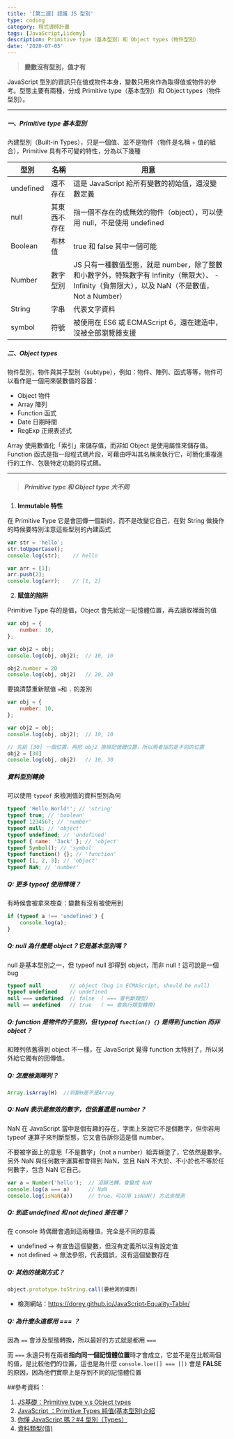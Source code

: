 ```yaml
---
title: '[第二週] 認識 JS 型別'
type: coding
category: 程式導師計畫
tags: [JavaScript,Lidemy]
description: Primitive type（基本型別）和 Object types（物件型別）
date: '2020-07-05'
---
```

> **變數沒有型別，值才有**

JavaScript 型別的資訊只在值或物件本身，變數只用來作為取得值或物件的參考。型態主要有兩種，分成 Primitive type（基本型別）和 Object types（物件型別）。

---

##### 一、Primitive type 基本型別
內建型別（Built-in Types），只是一個值、並不是物件（物件是名稱 + 值的組合），Primitive 具有不可變的特性，分為以下幾種

| 型別 | 名稱 | 用意 |
| -------- | -------- | -------- |
| undefined | 還不存在 | 這是 JavaScript 給所有變數的初始值，還沒變數定義 |
| null | 其東西不存在 | 指一個不存在的或無效的物件（object），可以使用 null，不是使用 undefined |
| Boolean  | 布林值 | true 和 false 其中一個可能 |
| Number | 數字型別 | JS 只有一種數值型態，就是 number，除了整數和小數字外，特殊數字有 Infinity（無限大）、 -Infinity（負無限大），以及 NaN（不是數值，Not a Number） |
| String | 字串 | 代表文字資料 |
| symbol |符號 | 被使用在 ES6 或 ECMAScript 6，還在建造中，沒被全部瀏覽器支援 |


##### 二、Object types
物件型別，物件與其子型別（subtype），例如：物件、陣列、函式等等，物件可以看作是一個用來裝數值的容器：
* Object 物件
* Array 陣列
* Function 函式
* Date 日期時間
* RegExp 正規表述式

Array 使用數值化「索引」來儲存值，而非如 Object 是使用屬性來儲存值。Function 函式是指一段程式碼片段，可藉由呼叫其名稱來執行它，可簡化重複進行的工作、包裝特定功能的程式碼。

---

> ##### Primitive type 和 Object type 大不同

1. **Immutable 特性**

在 Primitive Type 它是會回傳一個新的，而不是改變它自己，在對 String 做操作的時候要特別注意這些型別的內建函式

```js
var str = 'hello';
str.toUpperCase();   
console.log(str);    // hello

var arr = [1];
arr.push(2);
console.log(arr);    // [1, 2]
```

2. **賦值的陷阱**

Primitive Type 存的是值，Object 會先給定一記憶體位置，再去讀取裡面的值

```js
var obj = {
    number: 10,
};

var obj2 = obj;
console.log(obj, obj2);  // 10, 10

obj2.number = 20
console.log(obj, obj2)   // 20, 20
```
要搞清楚重新賦值 `=`和 `.` 的差別

```js
var obj = {
    number: 10,
};

var obj2 = obj;
console.log(obj, obj2);  // 10, 10

// 先給 [30] 一個位置，再把 obj2 換掉記憶體位置，所以兩者指的是不同的位置
obj2 = [30]
console.log(obj, obj2)   // 10, 30
```


##### 資料型別轉換
可以使用 `typeof` 來檢測值的資料型別為何

```js
typeof 'Hello World!'; // 'string'
typeof true; // 'boolean'
typeof 1234567; // 'number'
typeof null; // 'object'
typeof undefined; // 'undefined'
typeof { name: 'Jack' }; // 'object'
typeof Symbol(); // 'symbol'
typeof function() {}; // 'function'
typeof [1, 2, 3]; // 'object'
typeof NaN; // 'number'
```
##### Q: 更多 typeof 使用情境？
有時候會被拿來檢查：變數有沒有被使用到
```js
if (typeof a !== 'undefined') {
    console.log(a);
}
```

##### Q: null 為什麼是 object？它是基本型別嗎？
null 是基本型別之一，但 typeof null 卻得到 object，而非 null！這可說是一個 bug
```js
typeof null         // object (bug in ECMAScript, should be null)
typeof undefined    // undefined
null === undefined  // false  ( === 會判斷類型)
null == undefined   // true   ( == 會執行類型轉換)
```

##### Q: function 是物件的子型別，但 typeof `function() {}` 是得到 function 而非 object？

和陣列依舊得到 object 不一樣，在 JavaScript 覺得 function 太特別了，所以另外給它獨有的回傳值。

##### Q: 怎麼檢測陣列？
```js
Array.isArray(H)  //判斷H是不是Array
```


##### Q: NaN 表示是無效的數字，但依舊還是 number？
NaN 在 JavaScript 當中是個有趣的存在，字面上來說它不是個數字，但你若用 typeof 運算子來判斷型態，它又會告訴你這是個 number。

不要被字面上的意思「不是數字」（not a number）給弄糊塗了，它依然是數字。另外 NaN 與任何數字運算都會得到 NaN，並且 NaN 不大於、不小於也不等於任何數字，包含 NaN 它自己。

```js
var a = Number('hello');  // 沒辦法轉，會變成 NaN
console.log(a === a)      // NaN
console.log(isNaN(a))     // true，可以用 isNaN() 方法來檢測
```

##### Q: 到底 undefined 和 not defined 差在哪？

在 console 時偶爾會遇到這兩種值，完全是不同的意義
* undefined → 有宣告這個變數，但沒有定義所以沒有設定值
* not defined → 無法參照，代表錯誤，沒有這個變數存在



##### Q: 其他的檢測方式？
```js
object.prototype.toString.call(要檢測的東西)
```
* 檢測網站：https://dorey.github.io/JavaScript-Equality-Table/


##### Q: 為什麼永遠都用 === ？
因為 `==` 會涉及型態轉換，所以最好的方式就是都用 `===`

而 `===` 永遠只有在兩者**指向同一個記憶體位置**時才會成立，它並不是在比較兩個的值，是比較他們的位置，這也是為什麼 `console.loe([] === [])` 會是 **FALSE** 的原因，因為他們實際上是存到不同的記憶體位置

##參考資料：
1. [JS基礎：Primitive type v.s Object types](https://medium.com/@jobboy0101/js%E5%9F%BA%E7%A4%8E-primitive-type-v-s-object-types-f88f7c16f225)
2. [JavaScript ：Primitive Types 純值(基本型別)介紹](https://dotblogs.com.tw/susan_code/2017/07/06/162049)
3. [你懂 JavaScript 嗎？#4 型別（Types）](https://cythilya.github.io/2018/10/11/types/)
4. [資料類型(值)](https://eyesofkids.gitbooks.io/javascript-start-from-es6/content/part3/datatype.html)